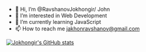 - 👋 Hi, I’m @RavshanovJokhongir/ John
- 👀 I’m interested in Web Development
- 🌱 I’m currently learning JavaScript
- 📫 How to reach me jakhonravshanov@gmail.com

[![Jokhongir's GitHub stats](https://github-readme-stats.vercel.app/api?username=ravshanov)](https://github.com/ravshanov/github-readme-stats)

<!---
RavshanovJokhongir/RavshanovJokhongir is a ✨ special ✨ repository because its `README.md` (this file) appears on your GitHub profile.
You can click the Preview link to take a look at your changes.
--->
